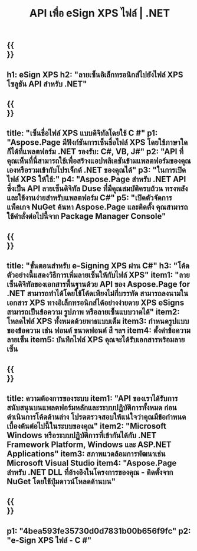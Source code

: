 ﻿---
translation: true
template: /_templates/_signature-child-net.md
title: API เพื่อ eSign XPS ไฟล์ | .NET
url: /net/signature/xps/
description: "ซอร์สโค้ด C# สำหรับเอกสาร e-Sign XPS บน .NET Framework Platform, Windows และ ASP.NET Applications API อย่างง่ายสำหรับฟังก์ชัน XPS Signature"
informat: XPS
---

{{<section banner>}}
---
h1: eSign XPS
h2: "ลายเซ็นอิเล็กทรอนิกส์ไปยังไฟล์ XPS โซลูชัน API สำหรับ .NET"
---

{{<section overview>}}
---
title: "เซ็นชื่อไฟล์ XPS แบบดิจิทัลโดยใช้ C #"
p1: "Aspose.Page มีฟังก์ชันการเซ็นชื่อไฟล์ XPS โดยใช้ภาษาใดก็ได้ที่แพลตฟอร์ม .NET รองรับ: C#, VB, J#"
p2: "API ที่คุณเห็นที่นี่สามารถใช้เพื่อสร้างแอปพลิเคชันข้ามแพลตฟอร์มของคุณเองหรือรวมเข้ากับโปรเจ็กต์ .NET ของคุณได้"
p3: "ในการเปิดไฟล์ XPS ให้ใช้:"
p4: "Aspose.Page สำหรับ .NET API ซึ่งเป็น API ลายเซ็นดิจิทัล Duse ที่มีคุณสมบัติครบถ้วน ทรงพลัง และใช้งานง่ายสำหรับแพลตฟอร์ม C#"
p5: "เปิดตัวจัดการแพ็คเกจ NuGet ค้นหา Aspose.Page และติดตั้ง คุณสามารถใช้คำสั่งต่อไปนี้จาก Package Manager Console"
---

{{<section feature1>}}
---
title: "ขั้นตอนสำหรับ e-Signing XPS ผ่าน C#"
h3: "โค้ดตัวอย่างนี้แสดงวิธีการเพิ่มลายเซ็นให้กับไฟล์ XPS"
item1: "ลายเซ็นดิจิทัลของเอกสารพื้นฐานด้วย API ของ Aspose.Page for .NET สามารถทำได้โดยใช้โค้ดเพียงไม่กี่บรรทัด สามารถลงนามในเอกสาร XPS ทางอิเล็กทรอนิกส์ได้อย่างง่ายดาย XPS eSigns สามารถเป็นข้อความ รูปภาพ หรือลายเซ็นแบบวาดได้"
item2: โหลดไฟล์ XPS ทั้งหมดด้วยพาธแบบเต็ม
item3: กำหนดรูปแบบของข้อความ เช่น ฟอนต์ ขนาดฟอนต์ สี ฯลฯ
item4: ตั้งค่าข้อความลายเซ็น
item5: บันทึกไฟล์ XPS คุณจะได้รับเอกสารพร้อมลายเซ็น
---

{{<section feature2>}}
---
title: ความต้องการของระบบ
item1: "API ของเราได้รับการสนับสนุนบนแพลตฟอร์มหลักและระบบปฏิบัติการทั้งหมด ก่อนดำเนินการโค้ดด้านล่าง โปรดตรวจสอบให้แน่ใจว่าคุณมีข้อกำหนดเบื้องต้นต่อไปนี้ในระบบของคุณ"
item2: "Microsoft Windows หรือระบบปฏิบัติการที่เข้ากันได้กับ .NET Framework Platform, Windows และ ASP.NET Applications"
item3: สภาพแวดล้อมการพัฒนาเช่น Microsoft Visual Studio
item4: "Aspose.Page สำหรับ .NET DLL ที่อ้างอิงในโครงการของคุณ - ติดตั้งจาก NuGet โดยใช้ปุ่มดาวน์โหลดด้านบน"
---

{{<section gist>}}
---
p1: "4bea593fe35730d0d7831b00b656f9fc"
p2: "e-Sign XPS ไฟล์ - C #"
--- 
